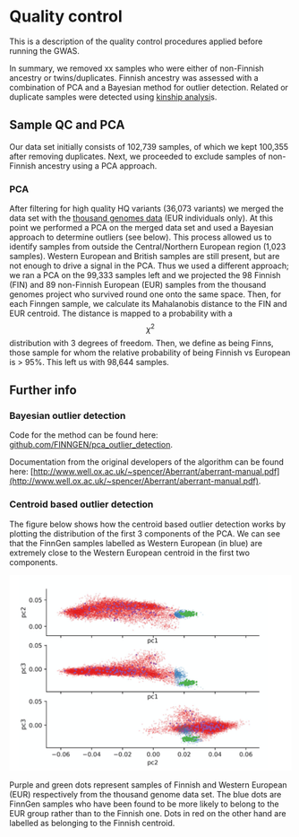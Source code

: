 # Quality control

This is a description of the quality control procedures applied before running the GWAS. 

In summary, we removed xx samples who were either of non-Finnish ancestry or twins/duplicates. Finnish ancestry was assessed with a combination of PCA and a Bayesian method for outlier detection. Related or duplicate samples were detected using [kinship analysi](quality-checks.md)s.

## Sample QC and PCA

Our data set initially consists of 102,739 samples, of which we kept 100,355 after removing duplicates. Next, we proceeded to exclude samples of non-Finnish ancestry using a PCA approach. 

### PCA

After filtering for high quality HQ variants \(36,073 variants\) we merged the data set with the [thousand genomes data](https://www.internationalgenome.org/) \(EUR individuals only\). At this point we performed a PCA on the merged data set and used a Bayesian approach to determine outliers \(see below\). This process allowed us to identify samples from outside the Central/Northern European region \(1,023 samples\). Western European and British samples are still present, but are not enough to drive a signal in the PCA. Thus we used a different approach; we ran a PCA on the 99,333 samples left and we projected the 98 Finnish \(FIN\) and 89 non-Finnish European \(EUR\) samples from the thousand genomes project who survived round one onto the same space. Then, for each Finngen sample, we calculate its Mahalanobis distance to the FIN and EUR centroid. The distance is mapped to a probability with a $$\chi^2 $$distribution with 3 degrees of freedom. Then, we define as being Finns, those sample for whom the relative probability of being Finnish vs European is &gt; 95%. This left us with 98,644 samples.



## Further info 

### Bayesian outlier detection

Code for the method can be found here:​[ github.com/FINNGEN/pca\_outlier\_detection](https://github.com/FINNGEN/pca_outlier_detection). 

Documentation from the original developers of the algorithm can be found here: [http://www.well.ox.ac.uk/~spencer/Aberrant/aberrant-manual.pdf](http://www.well.ox.ac.uk/~spencer/Aberrant/aberrant-manual.pdf). 

### Centroid based outlier detection

The figure below shows how the centroid based outlier detection works by plotting the distribution of the first 3 components of the PCA. We can see that the FinnGen samples labelled as Western European \(in blue\) are extremely close to the Western European centroid in the first two components.

![Principal components 1-3, with FinnGen&apos;s Finnish individuals shown in red, FinnGen outliers in blue, and thousand genomes Finnish samples labelled in purple, Western European in green. ](../../.gitbook/assets/screenshot-2019-12-23-at-12.23.44.png)

Purple and green dots represent samples of Finnish and Western European \(EUR\) respectively from the thousand genome data set. The blue dots are FinnGen samples who have been found to be more likely to belong to the EUR group rather than to the Finnish one. Dots in red on the other hand are labelled as belonging to the Finnish centroid.



